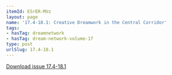 ```yaml
---
itemId: ESrER-MVz
layout: page
name: '17.4-18.1: Creative Dreamwork in the Central Corridor'
tags:
- hasTag: dreamnetwork
- hasTag: dream-network-volume-17
type: post
urlSlug: 17.4-18.1
---
```

<a href="files/pdfs/Volume_17/17.4-18.1-Dream-Network-Vol-17-No-4-&-18-No-1.pdf" download="">Download issue 17.4-18.1</a>